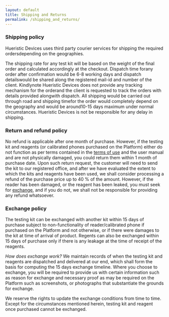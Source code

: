 ```yaml
---
layout: default
title: Shipping and Returns
permalink: /shipping_and_returns/
---
```


### Shipping policy

Hueristic Devices uses third party courier services for shipping the required ordersdepending on the geographies. 

The shipping rate for any test kit will be based on the weight of the final order and calculated accordingly at the checkout. Dispatch time forany order after confirmation would be 6-8 working days and dispatch detailswould be shared along the registered mail-id and number of the client. Kindlynote Hueristic Devices does not provide any tracking mechanism for the orderand the client is requested to track the orders with details provided alongwith dispatch. All shipping would be carried out through road and shipping timefor the order would completely depend on the geography and would be around10-15 days maximum under normal circumstances. Hueristic Devices is not be responsible for any delay in shipping.


### Return and refund policy

No refund is applicable after one month of purchase. However, if the testing kit and reagents (or calibrated phones purchased on the Platform) either do not function as per terms contained in the [terms of use](terms_of_use.md) and the user manual and are not physically damaged, you could return them within 1 month of purchase date. Upon such return request, the customer will need to send the kit to our registered office, and after we have evaluated the extent to which the kits and reagents have been used, we shall consider processing a refund of the purchase price up to 40 % of the amount. However, if the reader has been damaged, or the reagent has been leaked, you must seek for [exchange](#1), and if you do not, we shall not be responsible for providing any refund whatsoever.


### <a name="1">Exchange policy</a>

The testing kit can be exchanged with another kit within 15 days of purchase subject to non-functionality of reader/calibrated phone if purchased on the Platform and not otherwise, or if there were damages to the kit at time of arrival of product. Regents can also be exchanged within 15 days of purchase only if there is any leakage at the time of receipt of the reagents. 

_How does exchange work?_  We maintain records of when the testing kit and reagents are dispatched and delivered at our end, which shall form the basis for computing the 15 days exchange timeline. Where you choose to exchange, you will be required to provide us with certain information such as reason for exchange and necessary proof as may be required on the Platform such as screenshots, or photographs that substantiate the grounds for exchange. 

We reserve the rights to update the exchange conditions from time to time. Except for the circumstances mentioned herein, testing kit and reagent once purchased cannot be exchanged. 
